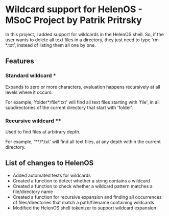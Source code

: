 # Wildcard support for HelenOS - MSoC Project by Patrik Pritrsky

In this project, I added support for wildcards in the HelenOS shell. So, if the user wants to delete all text files in a directory, they just need to type 'rm *.txt', instead of listing them all one by one.

## Features

### Standard wildcard *

Expands to zero or more characters, evaluation happens recursively at all levels where it occurs.

For example, 'folder*/file*.txt' will find all text files starting with 'file', in all subdirectories of the current directory that start with 'folder'.

### Recursive wildcard **

Used to find files at arbitrary depth.

For example, '**/*.txt' will find all text files, at any depth within the current directory.

## List of changes to HelenOS

- Added automated tests for wildcards
- Created a function to detect whether a string contains a wildcard
- Created a function to check whether a wildcard pattern matches a file/directory name
- Created a function for recursive expansion and finding all occurrences of files/directories that match a path/filename containing wildcards
- Modified the HelenOS shell tokenizer to support wildcard expansion